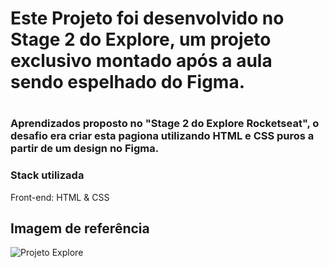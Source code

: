 <h1>Este Projeto foi desenvolvido no Stage 2 do Explore, um projeto exclusivo montado após a aula sendo espelhado do Figma.<h1>
  
<h3>Aprendizados proposto no "Stage 2 do Explore Rocketseat", o desafio era criar esta pagiona utilizando HTML e CSS puros a partir de um design no Figma. </h3>

<h3>Stack utilizada</h3>
  
Front-end: HTML & CSS

<h2>Imagem de referência</h2>

![Projeto Explore](https://user-images.githubusercontent.com/108701750/186542817-c2ee299c-bac1-4aaf-a3c9-364a57260738.png)
